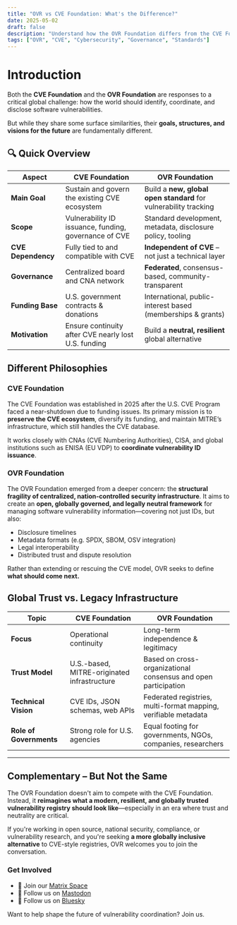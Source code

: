 ```yaml
---
title: "OVR vs CVE Foundation: What's the Difference?"
date: 2025-05-02
draft: false
description: "Understand how the OVR Foundation differs from the CVE Foundation in mission, governance, and global relevance."
tags: ["OVR", "CVE", "Cybersecurity", "Governance", "Standards"]
---
```


# Introduction

Both the **CVE Foundation** and the **OVR Foundation** are responses to a critical global challenge: how the world should identify, coordinate, and disclose software vulnerabilities.

But while they share some surface similarities, their **goals, structures, and visions for the future** are fundamentally different.


## 🔍 Quick Overview

| Aspect              | **CVE Foundation**                                         | **OVR Foundation**                                               |
|---------------------|------------------------------------------------------------|------------------------------------------------------------------|
| **Main Goal**       | Sustain and govern the existing CVE ecosystem              | Build a **new, global open standard** for vulnerability tracking |
| **Scope**           | Vulnerability ID issuance, funding, governance of CVE      | Standard development, metadata, disclosure policy, tooling       |
| **CVE Dependency**  | Fully tied to and compatible with CVE                      | **Independent of CVE** – not just a technical layer              |
| **Governance**      | Centralized board and CNA network                          | **Federated**, consensus-based, community-transparent            |
| **Funding Base**    | U.S. government contracts & donations                      | International, public-interest based (memberships & grants)      |
| **Motivation**      | Ensure continuity after CVE nearly lost U.S. funding       | Build a **neutral, resilient** global alternative                |


## Different Philosophies

### CVE Foundation

The CVE Foundation was established in 2025 after the U.S. CVE Program faced a near-shutdown due to funding issues. Its primary mission is to **preserve the CVE ecosystem**, diversify its funding, and maintain MITRE’s infrastructure, which still handles the CVE database.

It works closely with CNAs (CVE Numbering Authorities), CISA, and global institutions such as ENISA (EU VDP) to **coordinate vulnerability ID issuance**.

### OVR Foundation

The OVR Foundation emerged from a deeper concern: the **structural fragility of centralized, nation-controlled security infrastructure**. It aims to create an **open, globally governed, and legally neutral framework** for managing software vulnerability information—covering not just IDs, but also:

- Disclosure timelines
- Metadata formats (e.g. SPDX, SBOM, OSV integration)
- Legal interoperability
- Distributed trust and dispute resolution

Rather than extending or rescuing the CVE model, OVR seeks to define **what should come next.**


## Global Trust vs. Legacy Infrastructure

| Topic                   | **CVE Foundation**                                      | **OVR Foundation**                                                 |
|--------------------------|---------------------------------------------------------|--------------------------------------------------------------------|
| **Focus**               | Operational continuity                                  | Long-term independence & legitimacy                                |
| **Trust Model**         | U.S.-based, MITRE-originated infrastructure             | Based on cross-organizational consensus and open participation                        |
| **Technical Vision**    | CVE IDs, JSON schemas, web APIs                         | Federated registries, multi-format mapping, verifiable metadata    |
| **Role of Governments** | Strong role for U.S. agencies                           | Equal footing for governments, NGOs, companies, researchers        |

---

## Complementary – But Not the Same

The OVR Foundation doesn't aim to compete with the CVE Foundation. Instead, it **reimagines what a modern, resilient, and globally trusted vulnerability registry should look like**—especially in an era where trust and neutrality are critical.

If you're working in open source, national security, compliance, or vulnerability research, and you're seeking **a more globally inclusive alternative** to CVE-style registries, OVR welcomes you to join the conversation.


### Get Involved

- 💬 Join our [Matrix Space](https://matrix.to/#/#ovr-foundation:nope.chat)
- 🐘 Follow us on [Mastodon](https://infosec.exchange/@ovr)
- 🧵 Follow us on [Bluesky](https://bsky.app/profile/ovr-foundation.org)

Want to help shape the future of vulnerability coordination? Join us.

